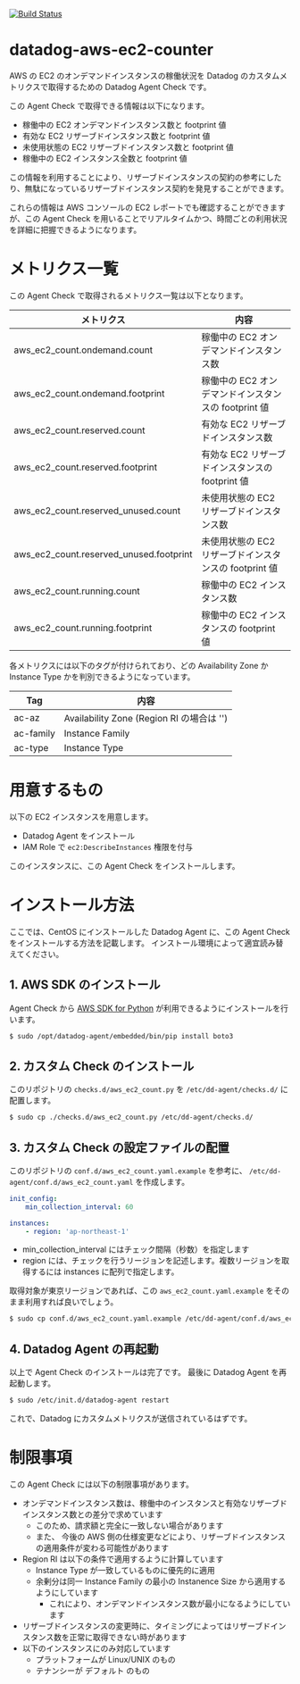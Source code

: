 [![Build Status](https://travis-ci.org/mounemoi/datadog-aws-ec2-counter.svg?branch=master)](https://travis-ci.org/mounemoi/datadog-aws-ec2-counter)

# datadog-aws-ec2-counter
AWS の EC2 のオンデマンドインスタンスの稼働状況を Datadog のカスタムメトリクスで取得するための Datadog Agent Check です。

この Agent Check で取得できる情報は以下になります。

- 稼働中の EC2 オンデマンドインスタンス数と footprint 値
- 有効な EC2 リザーブドインスタンス数と footprint 値
- 未使用状態の EC2 リザーブドインスタンス数と footprint 値
- 稼働中の EC2 インスタンス全数と footprint 値

この情報を利用することにより、リザーブドインスタンスの契約の参考にしたり、無駄になっているリザーブドインスタンス契約を発見することができます。

これらの情報は AWS コンソールの EC2 レポートでも確認することができますが、この Agent Check を用いることでリアルタイムかつ、時間ごとの利用状況を詳細に把握できるようになります。

# メトリクス一覧

この Agent Check で取得されるメトリクス一覧は以下となります。

| メトリクス | 内容 |
|-|-|
| aws_ec2_count.ondemand.count | 稼働中の EC2 オンデマンドインスタンス数 |
| aws_ec2_count.ondemand.footprint | 稼働中の EC2 オンデマンドインスタンスの footprint 値 |
| aws_ec2_count.reserved.count | 有効な EC2 リザーブドインスタンス数 |
| aws_ec2_count.reserved.footprint | 有効な EC2 リザーブドインスタンスの footprint 値 |
| aws_ec2_count.reserved_unused.count | 未使用状態の EC2 リザーブドインスタンス数 |
| aws_ec2_count.reserved_unused.footprint | 未使用状態の EC2 リザーブドインスタンスの footprint 値 |
| aws_ec2_count.running.count | 稼働中の EC2 インスタンス数 |
| aws_ec2_count.running.footprint | 稼働中の EC2 インスタンスの footprint 値 |

各メトリクスには以下のタグが付けられており、どの Availability Zone か Instance Type かを判別できるようになっています。

| Tag | 内容 |
|-|-|
| ac-az | Availability Zone (Region RI の場合は '') |
| ac-family | Instance Family |
| ac-type | Instance Type |

# 用意するもの

以下の EC2 インスタンスを用意します。

- Datadog Agent をインストール
- IAM Role で `ec2:DescribeInstances` 権限を付与

このインスタンスに、この Agent Check をインストールします。

# インストール方法

ここでは、CentOS にインストールした Datadog Agent に、この Agent Check をインストールする方法を記載します。
インストール環境によって適宜読み替えてください。

## 1. AWS SDK のインストール

Agent Check から [AWS SDK for Python](https://aws.amazon.com/jp/sdk-for-python/) が利用できるようにインストールを行います。

```bash
$ sudo /opt/datadog-agent/embedded/bin/pip install boto3
```

## 2. カスタム Check のインストール
このリポジトリの `checks.d/aws_ec2_count.py` を `/etc/dd-agent/checks.d/` に配置します。

```bash
$ sudo cp ./checks.d/aws_ec2_count.py /etc/dd-agent/checks.d/
```

## 3. カスタム Check の設定ファイルの配置
このリポジトリの `conf.d/aws_ec2_count.yaml.example` を参考に、 `/etc/dd-agent/conf.d/aws_ec2_count.yaml` を作成します。

```yaml:aws_ec2_count.yaml
init_config:
    min_collection_interval: 60

instances:
    - region: 'ap-northeast-1'
```

- min_collection_interval にはチェック間隔（秒数）を指定します
- region には、チェックを行うリージョンを記述します。複数リージョンを取得するには instances に配列で指定します。

取得対象が東京リージョンであれば、この `aws_ec2_count.yaml.example` をそのまま利用すれば良いでしょう。

```bash
$ sudo cp conf.d/aws_ec2_count.yaml.example /etc/dd-agent/conf.d/aws_ec2_count.yaml
```

## 4. Datadog Agent の再起動
以上で Agent Check のインストールは完了です。
最後に Datadog Agent を再起動します。

```bash
$ sudo /etc/init.d/datadog-agent restart
```

これで、Datadog にカスタムメトリクスが送信されているはずです。

# 制限事項
この Agent Check には以下の制限事項があります。

- オンデマンドインスタンス数は、稼働中のインスタンスと有効なリザーブドインスタンス数との差分で求めています
    - このため、請求額と完全に一致しない場合があります
    - また、 今後の AWS 側の仕様変更などにより、リザーブドインスタンスの適用条件が変わる可能性があります
- Region RI は以下の条件で適用するように計算しています
    - Instance Type が一致しているものに優先的に適用
    - 余剰分は同一 Instance Family の最小の Instanence Size から適用するようにしています
        - これにより、オンデマンドインスタンス数が最小になるようにしています
- リザーブドインスタンスの変更時に、タイミングによってはリザーブドインスタンス数を正常に取得できない時があります
- 以下のインスタンスにのみ対応しています
    - プラットフォームが Linux/UNIX のもの
    - テナンシーが デフォルト のもの

